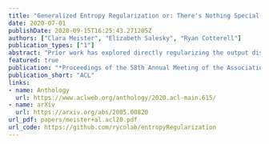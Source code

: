 ```yaml
---
title: "Generalized Entropy Regularization or: There's Nothing Special about Label Smoothing"
date: 2020-07-01
publishDate: 2020-09-15T16:25:43.271205Z
authors: ["Clara Meister", "Elizabeth Salesky", "Ryan Cotterell"]
publication_types: ["1"]
abstract: "Prior work has explored directly regularizing the output distributions of probabilistic models to alleviate peaky (i.e. over-confident) predictions, a common sign of overfitting. This class of techniques, of which label smoothing is one, has a connection to entropy regularization. Despite the consistent success of label smoothing across architectures and data sets in language generation tasks, two problems remain open: (1) there is little understanding of the underlying effects entropy regularizers have on models, and (2) the full space of entropy regularization techniques is largely unexplored. We introduce a parametric family of entropy regularizers, which includes label smoothing as a special case, and use it to gain a better understanding of the relationship between the entropy of a model and its performance on language generation tasks. We also find that variance in model performance can be explained largely by the resulting entropy of the model. Lastly, we find that label smoothing provably does not allow for sparsity in an output distribution, an undesirable property for language generation models, and therefore advise the use of other entropy regularization methods in its place. Our code is available online at https://github.com/rycolab/entropyRegularization."
featured: true
publication: "*Proceedings of the 58th Annual Meeting of the Association for Computational Linguistics*"
publication_short: "ACL"
links:
- name: Anthology
  url: https://www.aclweb.org/anthology/2020.acl-main.615/
- name: arXiv
  url: https://arxiv.org/abs/2005.00820
url_pdf: papers/meister+al.acl20.pdf
url_code: https://github.com/rycolab/entropyRegularization
---
```


